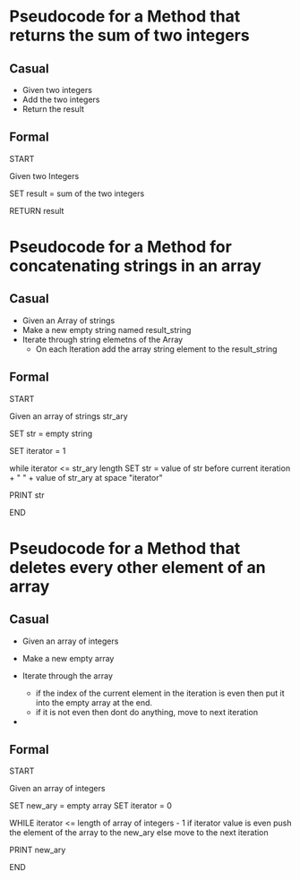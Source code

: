 # Pseudocode for a Method that returns the sum of two integers


## Casual

- Given two integers
- Add the two integers
- Return the result

## Formal

START

 Given two Integers

 SET result = sum of the two integers

 RETURN result


# Pseudocode for a Method for concatenating strings in an array

## Casual

- Given an Array of strings
- Make a new empty string named result_string
- Iterate through string elemetns of the Array 
  - On each Iteration add the array string element to the result_string

## Formal

START

Given an array of strings str_ary

SET str = empty string

SET iterator = 1

while iterator <= str_ary length
  SET str = value of str before current iteration + " " + value of str_ary at space "iterator"

PRINT str

END
  

# Pseudocode for a Method that deletes every other element of an array

## Casual

- Given an array of integers

- Make a new empty array

- Iterate through the array
  - if the index of the current element in the iteration is even then put it into the empty array at the end.
  - if it is not even then dont do anything, move to next iteration

- 

## Formal

START

Given an array of integers

SET new_ary = empty array
SET iterator = 0

WHILE iterator <= length of array of integers - 1
  if iterator value is even
    push the element of the array to the new_ary
  else
    move to the next iteration

PRINT new_ary

END

